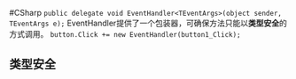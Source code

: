 #CSharp 
    `public delegate void EventHandler<TEventArgs>(object sender, TEventArgs e);`
    EventHandler提供了一个包装器，可确保方法只能以**类型安全**的方式调用。
    `button.Click += new EventHandler(button1_Click);`

## 类型安全
